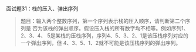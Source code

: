 面试题31：栈的压入、弹出序列
> 题目：输入两个整数序列，第一个序列表示栈的压入顺序，请判断第二个序列是
否为该栈的弹出顺序。假设压入栈的所有数字均不相等。例如序列1、2、3、4、
5是某栈的压栈序列，序列4、5、3、2、1是该压栈序列对应的一个弹出序列，但
4、3、5、1、2就不可能是该压栈序列的弹出序列。